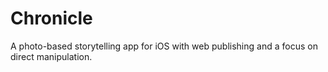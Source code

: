 # Chronicle

A photo-based storytelling app for iOS with web publishing and a focus on direct manipulation.


